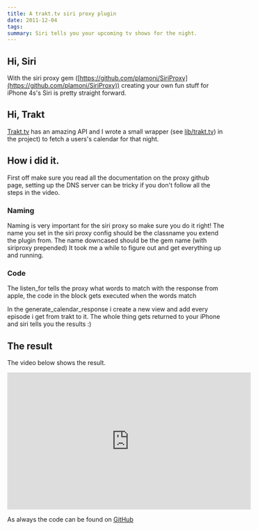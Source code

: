 ```yaml
---
title: A trakt.tv siri proxy plugin
date: 2011-12-04
tags:
summary: Siri tells you your upcoming tv shows for the night.
---
```


## Hi, Siri

With the siri proxy gem ([https://github.com/plamoni/SiriProxy](https://github.com/plamoni/SiriProxy)) creating your own fun stuff for iPhone 4s's Siri is pretty straight forward.

## Hi, Trakt

[Trakt.tv](https://trakt.tv) has an amazing API and I wrote a small wrapper (see [lib/trakt.tv](https://github.com/matsimitsu/SiritTrakt/blob/master/lib/trakt.rb)) in the project) to fetch a users's calendar for that night.

## How i did it.


First off make sure you read all the documentation on the proxy github page, setting up the DNS server can be tricky if you don't follow all the steps in the video.

### Naming

Naming is very important for the siri proxy so make sure you do it right! The name you set in the siri proxy config should be the classname you extend the plugin from.
The name downcased should be the gem name (with siriproxy prepended)
It took me a while to figure out and get everything up and running.

### Code

<script src="https://gist.github.com/1428788.js?file=gistfile1.rb"></script>

The listen_for tells the proxy what words to match with the response from apple, the code in the block gets executed when the words match

In the generate_calendar_response i create a new view and add every episode i get from trakt to it. The whole thing gets returned to your iPhone and siri tells you the results :)


## The result

The video below shows the result.

<iframe width="560" height="315" src="http://www.youtube.com/embed/Utu9o5WG1d0" frameborder="0" allowfullscreen></iframe>

As always the code can be found on [GitHub](https://github.com/matsimitsu/SiritTrakt)
